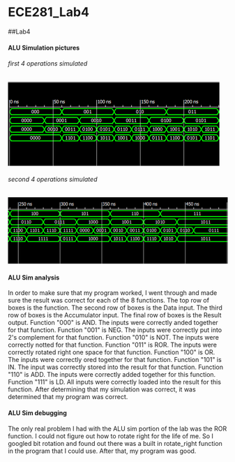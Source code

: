 ECE281_Lab4
===========

##Lab4

#### ALU Simulation pictures

###### first 4 operations simulated

![alt text](https://raw.githubusercontent.com/JeremyGruszka/ECE_Lab4/master/simulationFirstHalf.PNG "First Half")

###### second 4 operations simulated

![alt text](https://raw.githubusercontent.com/JeremyGruszka/ECE_Lab4/master/simulationSecondHalf.PNG "Schematic")

#### ALU Sim analysis

In order to make sure that my program worked, I went through and made sure the result was correct for each of the 8 functions.  The top row of boxes is the function.  The second row of boxes is the Data input.  The third row of boxes is the Accumulator input.  The final row of boxes is the Result output.  Function "000" is AND.  The inputs were correctly anded together for that function.  Function "001" is NEG. The inputs were correctly put into 2's complement for that function. Function "010" is NOT.  The inputs were correctly notted for that function.  Function "011" is ROR.  The inputs were correctly rotated right one space for that function.  Function "100" is OR.  The inputs were correctly ored together for that function.  Function "101" is IN.  The input was correctly stored into the result for that function.  Function "110" is ADD.  The inputs were correctly added together for this function.  Function "111" is LD.  All inputs were correctly loaded into the result for this function.  After determining that my simulation was correct, it was determined that my program was correct.

#### ALU Sim debugging
The only real problem I had with the ALU sim portion of the lab was the ROR function.  I could not figure out how to rotate right for the life of me.  So I googled bit rotation and found out there was a built in rotate_right function in the program that I could use.  After that, my program was good.
